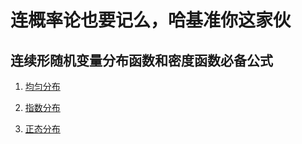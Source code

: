 # 连概率论也要记么，哈基准你这家伙

## 连续形随机变量分布函数和密度函数必备公式

1. [均匀分布](./gailvlun1.png)

2. [指数分布](./gailvlun2.png)

3. [正态分布](./gailvlun3.png)
